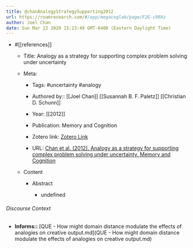 ```yaml
---
title: @chanAnalogyStrategySupporting2012
url: https://roamresearch.com/#/app/megacoglab/page/F2G-c90Xz
author: Joel Chan
date: Sun Mar 22 2020 15:23:49 GMT-0400 (Eastern Daylight Time)
---
```


- #[[references]]

    - Title: Analogy as a strategy for supporting complex problem solving under uncertainty

    - Meta:

        - Tags: #uncertainty #analogy

        - Authored by:: [[Joel Chan]] [[Susannah B. F. Paletz]] [[Christian D. Schunn]]

        - Year: [[2012]]

        - Publication: Memory and Cognition

        - Zotero link: [Zotero Link](zotero://select/items/1_BVK7G3JF)

        - URL: [Chan et al. (2012). Analogy as a strategy for supporting complex problem solving under uncertainty. Memory and Cognition](undefined)

    - Content

        - Abstract

            - undefined

###### Discourse Context

- **Informs::** [QUE - How might domain distance modulate the effects of analogies on creative output.md](QUE - How might domain distance modulate the effects of analogies on creative output.md)
